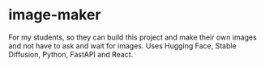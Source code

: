 # image-maker
For my students, so they can build this project and make their own images and not have to ask and wait for images. Uses Hugging Face, Stable Diffusion, Python, FastAPI and React.
